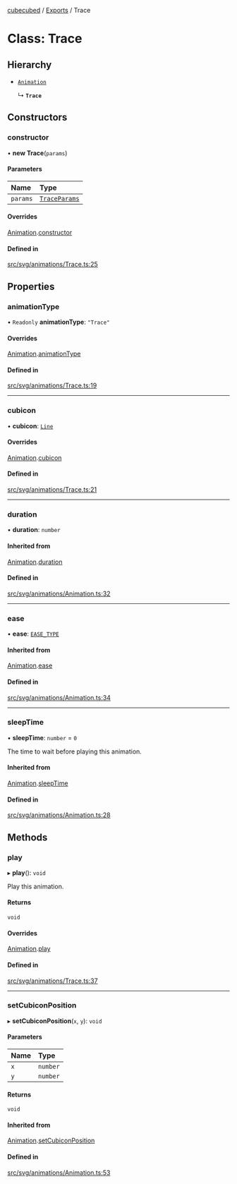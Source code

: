[cubecubed](/reference/README.md) / [Exports](/reference/modules.md) / Trace

# Class: Trace

## Hierarchy

- [`Animation`](/reference/classes/Animation.md)

  ↳ **`Trace`**

## Constructors

### constructor

• **new Trace**(`params`)

#### Parameters

| Name | Type |
| :------ | :------ |
| `params` | [`TraceParams`](/reference/interfaces/TraceParams.md) |

#### Overrides

[Animation](/reference/classes/Animation.md).[constructor](/reference/classes/Animation.md#constructor)

#### Defined in

[src/svg/animations/Trace.ts:25](https://github.com/imaphatduc/cubecubed/blob/0fd2007/src/svg/animations/Trace.ts#L25)

## Properties

### animationType

• `Readonly` **animationType**: ``"Trace"``

#### Overrides

[Animation](/reference/classes/Animation.md).[animationType](/reference/classes/Animation.md#animationtype)

#### Defined in

[src/svg/animations/Trace.ts:19](https://github.com/imaphatduc/cubecubed/blob/0fd2007/src/svg/animations/Trace.ts#L19)

___

### cubicon

• **cubicon**: [`Line`](/reference/classes/Line.md)

#### Overrides

[Animation](/reference/classes/Animation.md).[cubicon](/reference/classes/Animation.md#cubicon)

#### Defined in

[src/svg/animations/Trace.ts:21](https://github.com/imaphatduc/cubecubed/blob/0fd2007/src/svg/animations/Trace.ts#L21)

___

### duration

• **duration**: `number`

#### Inherited from

[Animation](/reference/classes/Animation.md).[duration](/reference/classes/Animation.md#duration)

#### Defined in

[src/svg/animations/Animation.ts:32](https://github.com/imaphatduc/cubecubed/blob/0fd2007/src/svg/animations/Animation.ts#L32)

___

### ease

• **ease**: [`EASE_TYPE`](/reference/types/EASE_TYPE.md)

#### Inherited from

[Animation](/reference/classes/Animation.md).[ease](/reference/classes/Animation.md#ease)

#### Defined in

[src/svg/animations/Animation.ts:34](https://github.com/imaphatduc/cubecubed/blob/0fd2007/src/svg/animations/Animation.ts#L34)

___

### sleepTime

• **sleepTime**: `number` = `0`

The time to wait before playing this animation.

#### Inherited from

[Animation](/reference/classes/Animation.md).[sleepTime](/reference/classes/Animation.md#sleeptime)

#### Defined in

[src/svg/animations/Animation.ts:28](https://github.com/imaphatduc/cubecubed/blob/0fd2007/src/svg/animations/Animation.ts#L28)

## Methods

### play

▸ **play**(): `void`

Play this animation.

#### Returns

`void`

#### Overrides

[Animation](/reference/classes/Animation.md).[play](/reference/classes/Animation.md#play)

#### Defined in

[src/svg/animations/Trace.ts:37](https://github.com/imaphatduc/cubecubed/blob/0fd2007/src/svg/animations/Trace.ts#L37)

___

### setCubiconPosition

▸ **setCubiconPosition**(`x`, `y`): `void`

#### Parameters

| Name | Type |
| :------ | :------ |
| `x` | `number` |
| `y` | `number` |

#### Returns

`void`

#### Inherited from

[Animation](/reference/classes/Animation.md).[setCubiconPosition](/reference/classes/Animation.md#setcubiconposition)

#### Defined in

[src/svg/animations/Animation.ts:53](https://github.com/imaphatduc/cubecubed/blob/0fd2007/src/svg/animations/Animation.ts#L53)
